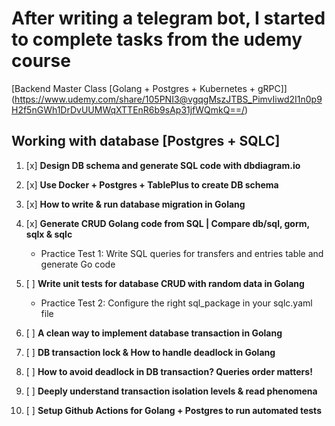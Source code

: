 # After writing a telegram bot, I started to complete tasks from the udemy course 
[Backend Master Class [Golang + Postgres + Kubernetes + gRPC]] (https://www.udemy.com/share/105PNI3@vgqgMszJTBS_PimvIiwd2I1n0p9H2f5nGWh1DrDvUUMWqXTTEnR6b9sAp31jfWQmkQ==/)

## Working with database [Postgres + SQLC]
 
1. [x] **Design DB schema and generate SQL code with dbdiagram.io**

4. [x] **Use Docker + Postgres + TablePlus to create DB schema**

5. [x] **How to write & run database migration in Golang**

6. [x] **Generate CRUD Golang code from SQL | Compare db/sql, gorm, sqlx & sqlc**
    - Practice Test 1: Write SQL queries for transfers and entries table and generate Go code

7. [ ] **Write unit tests for database CRUD with random data in Golang**
    - Practice Test 2: Configure the right sql_package in your sqlc.yaml file

8. [ ] **A clean way to implement database transaction in Golang**

9. [ ] **DB transaction lock & How to handle deadlock in Golang**

10. [ ] **How to avoid deadlock in DB transaction? Queries order matters!**

11. [ ] **Deeply understand transaction isolation levels & read phenomena**

12. [ ] **Setup Github Actions for Golang + Postgres to run automated tests**